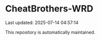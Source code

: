 # CheatBrothers-WRD

Last updated: 2025-07-14 04:57:14

This repository is automatically maintained.
